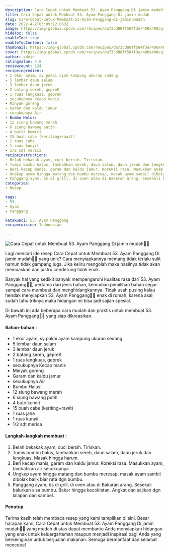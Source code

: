 ```yaml
---
description: Cara Cepat untuk Membuat 53. Ayam Panggang Di jamin mudah"
title: Cara Cepat untuk Membuat 53. Ayam Panggang Di jamin mudah
slug: Cara-Cepat-untuk-Membuat-53-Ayam-Panggang-Di-jamin-mudah
date: 2022-4-2T03:09:12.063Z
image: https://img-global.cpcdn.com/recipes/da73cd88ff584f3e/400x400cq70/photo.jpg
hideToc: false
enableToc: true
enableTocContent: false
thumbnail: https://img-global.cpcdn.com/recipes/da73cd88ff584f3e/400x400cq70/photo.jpg
cover: https://img-global.cpcdn.com/recipes/da73cd88ff584f3e/400x400cq70/photo.jpg
author: admin
ratingvalue: 4.8
reviewcount: 124
recipeingredient:
- 1 ekor ayam, sy pakai ayam kampung ukuran sedang
- 5 lembar daun salam
- 3 lembar daun jeruk
- 2 batang sereh, gepreK
- 1 ruas lengkuas, geprek
- secukupnya Kecap manis
- Minyak goreng
- Garam dan kaldu jamur
- secukupnya Air
- Bumbu Halus:
- 12 siung bawang merah
- 6 siung bawang putih
- 4 butir kemiri
- 15 buah cabe (keriting+rawit)
- 1 ruas jahe
- 1 ruas kunyit
- 1/2 sdt merica
recipeinstructions:
- Belah bekakak ayam, cuci bersih. Tiriskan.
- Tumis bumbu halus, tambahkan sereh, daun salam, daun jeruk dan lengkuas. Masak hingga harum.
- Beri kecap manis, garam dan kaldu jamur. Koreksi rasa. Masukkan ayam, tambahkan air secukupnya.
- Ungkep ayam hingga matang dan bumbu meresap, masak ayam sambil dibolak balik biar rata dgn bumbu.
- Panggang ayam, bs di grill, di oven atau di Bakaran arang. Sesekali balurkan sisa bumbu. Bakar hingga kecoklatan. Angkat dan sajikan dgn lalapan dan sambel.
categories:
- Resep

tags:
- 53.
- Ayam
- Panggang

katakunci: 53. Ayam Panggang
recipecuisine: Indonesian

---
```


![Cara Cepat untuk Membuat 53. Ayam Panggang Di jamin mudah👩‍🍳](https://img-global.cpcdn.com/recipes/da73cd88ff584f3e/400x400cq70/photo.jpg)

Lagi mencari ide resep Cara Cepat untuk Membuat 53. Ayam Panggang Di jamin mudah👩‍🍳 yang unik? Cara menyiapkannya memang tidak terlalu sulit namun tidak gampang juga. Jika keliru mengolah maka hasilnya tidak akan memuaskan dan justru cenderung tidak enak.

Banyak hal yang sedikit banyak mempengaruhi kualitas rasa dari 53. Ayam Panggang👩‍🍳, pertama dari jenis bahan, kemudian pemilihan bahan segar sampai cara membuat dan menghidangkannya. Tidak usah pusing kalau hendak menyiapkan 53. Ayam Panggang👩‍🍳 enak di rumah, karena asal sudah tahu triknya maka hidangan ini bisa jadi sajian spesial.

Di bawah ini ada beberapa cara mudah dan praktis untuk membuat 53. Ayam Panggang👩‍🍳 yang siap dikreasikan.

<!--inarticleads1-->

#### Bahan-bahan :

- 1 ekor ayam, sy pakai ayam kampung ukuran sedang
- 5 lembar daun salam
- 3 lembar daun jeruk
- 2 batang sereh, gepreK
- 1 ruas lengkuas, geprek
- secukupnya Kecap manis
- Minyak goreng
- Garam dan kaldu jamur
- secukupnya Air
- Bumbu Halus:
- 12 siung bawang merah
- 6 siung bawang putih
- 4 butir kemiri
- 15 buah cabe (keriting+rawit)
- 1 ruas jahe
- 1 ruas kunyit
- 1/2 sdt merica

<!--inarticleads2-->

#### Langkah-langkah membuat :

1. Belah bekakak ayam, cuci bersih. Tiriskan.
1. Tumis bumbu halus, tambahkan sereh, daun salam, daun jeruk dan lengkuas. Masak hingga harum.
1. Beri kecap manis, garam dan kaldu jamur. Koreksi rasa. Masukkan ayam, tambahkan air secukupnya.
1. Ungkep ayam hingga matang dan bumbu meresap, masak ayam sambil dibolak balik biar rata dgn bumbu.
1. Panggang ayam, bs di grill, di oven atau di Bakaran arang. Sesekali balurkan sisa bumbu. Bakar hingga kecoklatan. Angkat dan sajikan dgn lalapan dan sambel.

#### Penutup

Terima kasih telah membaca resep yang kami tampilkan di sini. Besar harapan kami, Cara Cepat untuk Membuat 53. Ayam Panggang Di jamin mudah👩‍🍳 yang mudah di atas dapat membantu Anda menyiapkan hidangan yang enak untuk keluarga/teman maupun menjadi inspirasi bagi Anda yang berkeinginan untuk berjualan makanan. Semoga bermanfaat dan selamat mencoba!